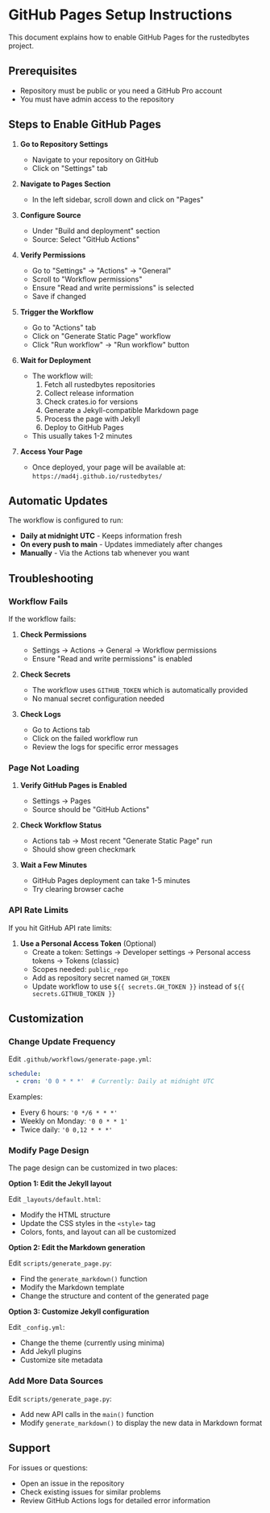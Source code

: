 # GitHub Pages Setup Instructions

This document explains how to enable GitHub Pages for the rustedbytes project.

## Prerequisites

- Repository must be public or you need a GitHub Pro account
- You must have admin access to the repository

## Steps to Enable GitHub Pages

1. **Go to Repository Settings**
   - Navigate to your repository on GitHub
   - Click on "Settings" tab

2. **Navigate to Pages Section**
   - In the left sidebar, scroll down and click on "Pages"

3. **Configure Source**
   - Under "Build and deployment" section
   - Source: Select "GitHub Actions"
   
4. **Verify Permissions**
   - Go to "Settings" → "Actions" → "General"
   - Scroll to "Workflow permissions"
   - Ensure "Read and write permissions" is selected
   - Save if changed

5. **Trigger the Workflow**
   - Go to "Actions" tab
   - Click on "Generate Static Page" workflow
   - Click "Run workflow" → "Run workflow" button
   
6. **Wait for Deployment**
   - The workflow will:
     1. Fetch all rustedbytes repositories
     2. Collect release information
     3. Check crates.io for versions
     4. Generate a Jekyll-compatible Markdown page
     5. Process the page with Jekyll
     6. Deploy to GitHub Pages
   - This usually takes 1-2 minutes

7. **Access Your Page**
   - Once deployed, your page will be available at:
     `https://mad4j.github.io/rustedbytes/`

## Automatic Updates

The workflow is configured to run:
- **Daily at midnight UTC** - Keeps information fresh
- **On every push to main** - Updates immediately after changes
- **Manually** - Via the Actions tab whenever you want

## Troubleshooting

### Workflow Fails

If the workflow fails:

1. **Check Permissions**
   - Settings → Actions → General → Workflow permissions
   - Ensure "Read and write permissions" is enabled

2. **Check Secrets**
   - The workflow uses `GITHUB_TOKEN` which is automatically provided
   - No manual secret configuration needed

3. **Check Logs**
   - Go to Actions tab
   - Click on the failed workflow run
   - Review the logs for specific error messages

### Page Not Loading

1. **Verify GitHub Pages is Enabled**
   - Settings → Pages
   - Source should be "GitHub Actions"

2. **Check Workflow Status**
   - Actions tab → Most recent "Generate Static Page" run
   - Should show green checkmark

3. **Wait a Few Minutes**
   - GitHub Pages deployment can take 1-5 minutes
   - Try clearing browser cache

### API Rate Limits

If you hit GitHub API rate limits:

1. **Use a Personal Access Token** (Optional)
   - Create a token: Settings → Developer settings → Personal access tokens → Tokens (classic)
   - Scopes needed: `public_repo`
   - Add as repository secret named `GH_TOKEN`
   - Update workflow to use `${{ secrets.GH_TOKEN }}` instead of `${{ secrets.GITHUB_TOKEN }}`

## Customization

### Change Update Frequency

Edit `.github/workflows/generate-page.yml`:

```yaml
schedule:
  - cron: '0 0 * * *'  # Currently: Daily at midnight UTC
```

Examples:
- Every 6 hours: `'0 */6 * * *'`
- Weekly on Monday: `'0 0 * * 1'`
- Twice daily: `'0 0,12 * * *'`

### Modify Page Design

The page design can be customized in two places:

**Option 1: Edit the Jekyll layout**

Edit `_layouts/default.html`:

- Modify the HTML structure
- Update the CSS styles in the `<style>` tag
- Colors, fonts, and layout can all be customized

**Option 2: Edit the Markdown generation**

Edit `scripts/generate_page.py`:

- Find the `generate_markdown()` function
- Modify the Markdown template
- Change the structure and content of the generated page

**Option 3: Customize Jekyll configuration**

Edit `_config.yml`:

- Change the theme (currently using minima)
- Add Jekyll plugins
- Customize site metadata

### Add More Data Sources

Edit `scripts/generate_page.py`:

- Add new API calls in the `main()` function
- Modify `generate_markdown()` to display the new data in Markdown format

## Support

For issues or questions:
- Open an issue in the repository
- Check existing issues for similar problems
- Review GitHub Actions logs for detailed error information
